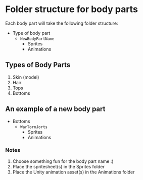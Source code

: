 # Folder structure for body parts
Each body part will take the following folder structure:
- Type of body part
    - ``NewBodyPartName``
        - Sprites
        - Animations

## Types of Body Parts
1. Skin (model)
2. Hair
3. Tops
4. Bottoms

## An example of a new body part
- Bottoms
    - ``WarTornJorts``
        - Sprites
        - Animations

### Notes
1. Choose something fun for the body part name :)
2. Place the spritesheet(s) in the Sprites folder
3. Place the Unity animation asset(s) in the Animations folder
